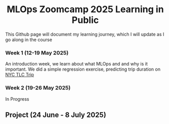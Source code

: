 # <center>MLOps Zoomcamp 2025 Learning in Public</center>

This Github page will document my learning journey, which I will update as I go along in the course

### Week 1 (12-19 May 2025)

An introduction week, we learn about what MLOps and and why is it important. We did a simple regression exercise, predicting trip duration on [NYC TLC Trip](https://www.nyc.gov/site/tlc/about/tlc-trip-record-data.page)

### Week 2 (19-26 May 2025)

In Progress

## Project (24 June - 8 July 2025)